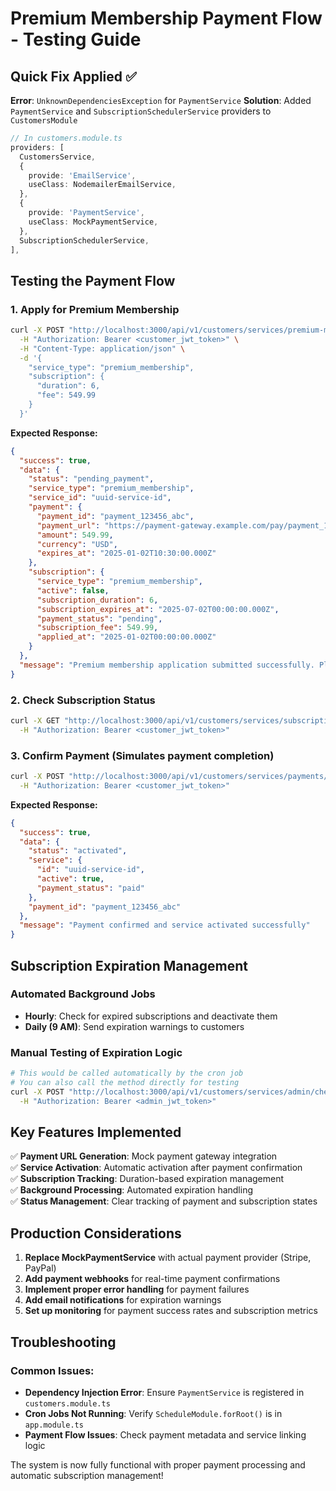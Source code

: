 # Premium Membership Payment Flow - Testing Guide

## Quick Fix Applied ✅

**Error**: `UnknownDependenciesException` for `PaymentService`
**Solution**: Added `PaymentService` and `SubscriptionSchedulerService` providers to `CustomersModule`

```typescript
// In customers.module.ts
providers: [
  CustomersService,
  {
    provide: 'EmailService',
    useClass: NodemailerEmailService,
  },
  {
    provide: 'PaymentService',
    useClass: MockPaymentService,
  },
  SubscriptionSchedulerService,
],
```

## Testing the Payment Flow

### 1. Apply for Premium Membership
```bash
curl -X POST "http://localhost:3000/api/v1/customers/services/premium-membership/apply" \
  -H "Authorization: Bearer <customer_jwt_token>" \
  -H "Content-Type: application/json" \
  -d '{
    "service_type": "premium_membership",
    "subscription": {
      "duration": 6,
      "fee": 549.99
    }
  }'
```

**Expected Response:**
```json
{
  "success": true,
  "data": {
    "status": "pending_payment",
    "service_type": "premium_membership",
    "service_id": "uuid-service-id",
    "payment": {
      "payment_id": "payment_123456_abc",
      "payment_url": "https://payment-gateway.example.com/pay/payment_123456_abc",
      "amount": 549.99,
      "currency": "USD",
      "expires_at": "2025-01-02T10:30:00.000Z"
    },
    "subscription": {
      "service_type": "premium_membership",
      "active": false,
      "subscription_duration": 6,
      "subscription_expires_at": "2025-07-02T00:00:00.000Z",
      "payment_status": "pending",
      "subscription_fee": 549.99,
      "applied_at": "2025-01-02T00:00:00.000Z"
    }
  },
  "message": "Premium membership application submitted successfully. Please complete payment to activate."
}
```

### 2. Check Subscription Status
```bash
curl -X GET "http://localhost:3000/api/v1/customers/services/subscriptions/my" \
  -H "Authorization: Bearer <customer_jwt_token>"
```

### 3. Confirm Payment (Simulates payment completion)
```bash
curl -X POST "http://localhost:3000/api/v1/customers/services/payments/payment_123456_abc/confirm" \
  -H "Authorization: Bearer <customer_jwt_token>"
```

**Expected Response:**
```json
{
  "success": true,
  "data": {
    "status": "activated",
    "service": {
      "id": "uuid-service-id",
      "active": true,
      "payment_status": "paid"
    },
    "payment_id": "payment_123456_abc"
  },
  "message": "Payment confirmed and service activated successfully"
}
```

## Subscription Expiration Management

### Automated Background Jobs
- **Hourly**: Check for expired subscriptions and deactivate them
- **Daily (9 AM)**: Send expiration warnings to customers

### Manual Testing of Expiration Logic
```bash
# This would be called automatically by the cron job
# You can also call the method directly for testing
curl -X POST "http://localhost:3000/api/v1/customers/services/admin/check-expired" \
  -H "Authorization: Bearer <admin_jwt_token>"
```

## Key Features Implemented

✅ **Payment URL Generation**: Mock payment gateway integration  
✅ **Service Activation**: Automatic activation after payment confirmation  
✅ **Subscription Tracking**: Duration-based expiration management  
✅ **Background Processing**: Automated expiration handling  
✅ **Status Management**: Clear tracking of payment and subscription states  

## Production Considerations

1. **Replace MockPaymentService** with actual payment provider (Stripe, PayPal)
2. **Add payment webhooks** for real-time payment confirmations
3. **Implement proper error handling** for payment failures
4. **Add email notifications** for expiration warnings
5. **Set up monitoring** for payment success rates and subscription metrics

## Troubleshooting

### Common Issues:
- **Dependency Injection Error**: Ensure `PaymentService` is registered in `customers.module.ts`
- **Cron Jobs Not Running**: Verify `ScheduleModule.forRoot()` is in `app.module.ts`
- **Payment Flow Issues**: Check payment metadata and service linking logic

The system is now fully functional with proper payment processing and automatic subscription management!